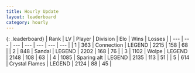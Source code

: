 ```yaml
---
title: Hourly Update
layout: leaderboard
category: hourly
---
```


{: .leaderboard}
| Rank | LV | Player | Division | Elo | Wins | Losses |
| --- | --- | --- | --- | --- | --- | --- |
| <span data-change="0">1</span> | 363 | <span title="ID: 539711">Connection</span> | LEGEND | <span data-change="0">2215</span> | <span data-change="0">158</span> | <span data-change="0">68</span> |
| <span data-change="0">2</span> | 848 | <span title="ID: 315148">Sandal</span> | LEGEND | <span data-change="0">2202</span> | <span data-change="0">168</span> | <span data-change="0">76</span> |
| <span data-change="0">3</span> | 1102 | <span title="ID: 204953">Wolpe</span> | LEGEND | <span data-change="10">2148</span> | <span data-change="4">108</span> | <span data-change="1">63</span> |
| <span data-change="0">4</span> | 1085 | <span title="ID: 203132">Sparing alt</span> | LEGEND | <span data-change="0">2135</span> | <span data-change="0">113</span> | <span data-change="0">51</span> |
| <span data-change="0">5</span> | 614 | <span title="ID: 163201">Crystal Flames</span> | LEGEND | <span data-change="0">2124</span> | <span data-change="0">88</span> | <span data-change="0">45</span> |